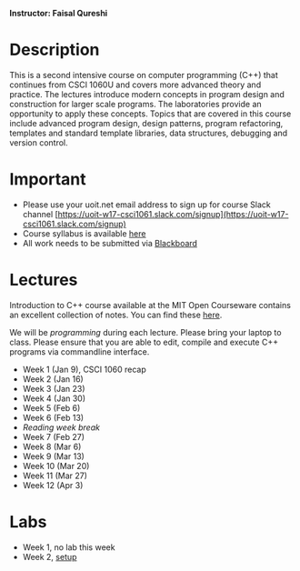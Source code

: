 __Instructor: Faisal Qureshi__

# Description

This is a second intensive course on computer programming (C++) that continues from CSCI 1060U and covers more advanced theory and practice. The lectures introduce modern concepts in program design and construction for larger scale programs. The laboratories provide an opportunity to apply these concepts. Topics that are covered in this course include advanced program design, design patterns, program refactoring, templates and standard template libraries, data structures, debugging and version control.

# Important

- Please use your uoit.net email address to sign up for course Slack channel [https://uoit-w17-csci1061.slack.com/signup](https://uoit-w17-csci1061.slack.com/signup)
- Course syllabus is available [here](syllabus)
- All work needs to be submitted via [Blackboard](http://uoit.blackboard.com)

# Lectures

Introduction to C++ course available at the MIT Open Courseware contains an excellent collection of notes.  You can find these [here](https://ocw.mit.edu/courses/electrical-engineering-and-computer-science/6-096-introduction-to-c-january-iap-2011/lecture-notes/).  

We will be _programming_ during each lecture.  Please bring your laptop to class.  Please ensure that you are able to edit, compile and execute C++ programs via commandline interface.

- Week 1 (Jan 9), CSCI 1060 recap
- Week 2 (Jan 16) 
- Week 3 (Jan 23)
- Week 4 (Jan 30)
- Week 5 (Feb 6)
- Week 6 (Feb 13)
- _Reading week break_
- Week 7 (Feb 27)
- Week 8 (Mar 6)
- Week 9 (Mar 13)
- Week 10 (Mar 20)
- Week 11 (Mar 27)
- Week 12 (Apr 3)

# Labs

- Week 1, no lab this week
- Week 2, [setup](labs/lab1-setup)